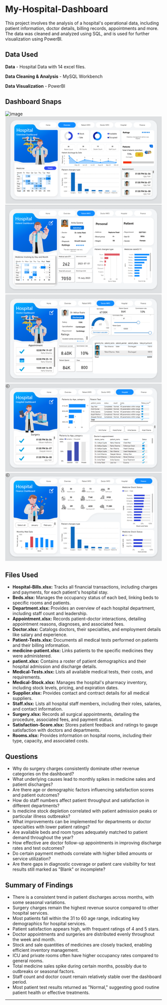 # My-Hospital-Dashboard

This project involves the analysis of a hospital's operational data, including patient information, doctor details, billing records, appointments and more. The data was cleaned and analyzed using SQL, and is used for further visualization using PowerBI.

## Data Used

**Data** - Hospital Data with 14 excel files.

**Data Cleaning & Analysis** - MySQL Workbench

**Data Visualization** - PowerBI

## Dashboard Snaps

![image]([https://github.com/ANANDPRAKASH2307/My-Hospital-Dashboard/blob/main/Screenshot%202025-09-21%20052930.png?raw=true](https://github.com/ANANDPRAKASH2307/My-Hospital-Dashboard/blob/main/Dashboard%20snaps/Screenshot%202025-09-21%20052930.png?raw=true))
![image](https://github.com/ANANDPRAKASH2307/My-Hospital-Dashboard/blob/main/Dashboard%20snaps/Screenshot%202025-09-21%20052943.png?raw=true)
![image](https://github.com/ANANDPRAKASH2307/My-Hospital-Dashboard/blob/main/Dashboard%20snaps/Screenshot%202025-09-21%20193410.png?raw=true)
![image](https://github.com/ANANDPRAKASH2307/My-Hospital-Dashboard/blob/main/Dashboard%20snaps/Screenshot%202025-09-21%20053052.png?raw=true)
![image](https://github.com/ANANDPRAKASH2307/My-Hospital-Dashboard/blob/main/Dashboard%20snaps/Screenshot%202025-09-21%20053103.png?raw=true)
![image](https://github.com/ANANDPRAKASH2307/My-Hospital-Dashboard/blob/main/Dashboard%20snaps/Screenshot%202025-09-21%20053124.png?raw=true)


## Files Used

- **Hospital-Bills.xlsx:** Tracks all financial transactions, including charges and payments, for each patient's hospital stay.
- **Beds.xlsx:** Manages the occupancy status of each bed, linking beds to specific rooms and patients.
- **Department.xlsx:** Provides an overview of each hospital department, including staff count and leadership.
- **Appointment.xlsx:** Records patient-doctor interactions, detailing appointment reasons, diagnoses, and associated fees.
- **Doctor.xlsx:** Catalogs doctors, their specialties, and employment details like salary and experience.
- **Patient-Tests.xlsx:** Documents all medical tests performed on patients and their billing information.
- **medicine-patient.xlsx:** Links patients to the specific medicines they were administered.
- **patient.xlsx:** Contains a roster of patient demographics and their hospital admission and discharge details.
- **Medical-Tests.xlsx:** Lists all available medical tests, their costs, and requirements.
- **Medical-Stock.xlsx:** Manages the hospital's pharmacy inventory, including stock levels, pricing, and expiration dates.
- **Supplier.xlsx:** Provides contact and contract details for all medical suppliers.
- **Staff.xlsx:** Lists all hospital staff members, including their roles, salaries, and contact information.
- **Surgery.xlsx:** Records all surgical appointments, detailing the procedure, associated fees, and payment status.
- **Satisfaction-Score.xlsx:** Stores patient feedback and ratings to gauge satisfaction with doctors and departments.
- **Rooms.xlsx:** Provides information on hospital rooms, including their type, capacity, and associated costs.

## Questions

- Why do surgery charges consistently dominate other revenue categories on the dashboard?  
- What underlying causes lead to monthly spikes in medicine sales and patient discharges?  
- Are there age or demographic factors influencing satisfaction scores and patient outcomes?  
- How do staff numbers affect patient throughput and satisfaction in different departments?  
- Is medicine stock depletion correlated with patient admission peaks or particular illness outbreaks?  
- What improvements can be implemented for departments or doctor specialties with lower patient ratings?  
- Are available beds and room types adequately matched to patient demand throughout the year?  
- How effective are doctor follow-up appointments in improving discharge rates and test outcomes?  
- Do certain payment methods correlate with higher billed amounts or service utilization?  
- Are there gaps in diagnostic coverage or patient care visibility for test results still marked as "Blank" or incomplete?  

## Summary of Findings

- There is a consistent trend in patient discharges across months, with some seasonal variations.  
- Surgery charges remain the highest revenue source compared to other hospital services.  
- Most patients fall within the 31 to 60 age range, indicating key demographics for hospital services.  
- Patient satisfaction appears high, with frequent ratings of 4 and 5 stars.  
- Doctor appointments and surgeries are distributed evenly throughout the week and month.  
- Stock and sale quantities of medicines are closely tracked, enabling efficient inventory management.  
- ICU and private rooms often have higher occupancy rates compared to general rooms.  
- Total medicine sales spike during certain months, possibly due to outbreaks or seasonal factors.  
- Staff count and doctor count remain relatively stable over the dashboard period.  
- Most patient test results returned as "Normal," suggesting good routine patient health or effective treatments.  


  

---

